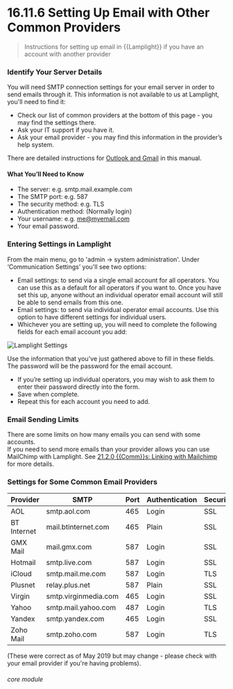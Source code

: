 # 16.11.6  <i class="fas fa-envelope-open"></i> Setting Up Email with Other Common Providers

> Instructions for setting up email in {{Lamplight}} if you have an account with another provider



### Identify Your Server Details

You will need SMTP connection settings for your email server in order to send emails through it.  This information is not available to us at Lamplight, you'll need to find it:

- Check our list of common providers at the bottom of this page - you may find the settings there.
- Ask your IT support if you have it.
- Ask your email provider - you may find this information in the provider’s help system.  

There are detailed instructions for [Outlook and Gmail](/help/index/p/16.11.0) in this manual.

#### What You’ll Need to Know

- The server: e.g. smtp.mail.example.com
- The SMTP port: e.g. 587
- The security method: e.g. TLS
- Authentication method: (Normally login)
- Your username: e.g. me@myemail.com
- Your email password.

### Entering Settings in Lamplight

From the main menu, go to 'admin -> system administration'.  Under ‘Communication Settings’ you'll see two options:

   - Email settings: to send via a single email account for all operators. You can use this as a default for all operators if you want to. Once you have set this up, anyone without an individual operator email account will still be able to send emails from this one.
   - Email settings: to send via individual operator email accounts. Use this option to have different settings for individual users.
- Whichever you are setting up, you will need to complete the following fields for each email account you add:

![Lamplight Settings](16.11.1c.png)

Use the information that you've just gathered above to fill in these fields. The password will be the password for the email account.

- If you’re setting up individual operators, you may wish to ask them to enter their password directly into the form.  
- Save when complete.  
- Repeat this for each account you need to add.
  
### Email Sending Limits

There are some limits on how many emails you can send with some accounts.  
If you need to send more emails than your provider allows you can use MailChimp with Lamplight. See [21.2.0 {{Comm}}s: Linking with Mailchimp](/help/index/p/21.2.0) for more details. 

### Settings for Some Common Email Providers

| **Provider** | **SMTP** | **Port** | **Authentication** | **Security** |
| ------------ | -------- | -------- | ------------------ | ------------ |
| AOL | smtp.aol.com | 465 | Login | SSL |
| BT Internet | mail.btinternet.com | 465 | Plain | SSL |
| GMX Mail | mail.gmx.com | 587 | Login | SSL |
| Hotmail | smtp.live.com | 587 | Login | SSL |
| iCloud | smtp.mail.me.com | 587 | Login | TLS |
| Plusnet | relay.plus.net | 587 | Plain | SSL |
| Virgin | smtp.virginmedia.com | 465 | Login | SSL|
| Yahoo | smtp.mail.yahoo.com | 487 | Login | TLS|
| Yandex | smtp.yandex.com | 465 | Login | SSL |
| Zoho Mail| smtp.zoho.com | 587 | Login | TLS |

(These were correct as of May 2019 but may change - please check with your email provider if you're having problems).

###### core module

